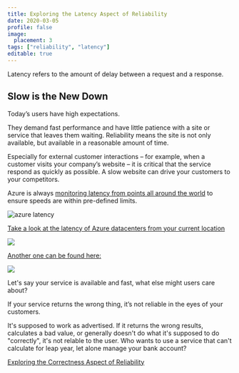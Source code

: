 ```yaml
---
title: Exploring the Latency Aspect of Reliability
date: 2020-03-05
profile: false
image:
  placement: 3
tags: ["reliability", "latency"]
editable: true
---
```


Latency refers to the amount of delay between a request and a response.

## Slow is the New Down

Today’s users have high expectations.

They demand fast performance and have little patience with a site or service that leaves them waiting. Reliability means the site is not only available, but available in a reasonable amount of time.

Especially for external customer interactions – for example, when a customer visits your company’s website – it is critical that the service respond as quickly as possible. A slow website can drive your customers to your competitors.

Azure is always [monitoring latency from points all around the world](https://www.jhand.dev/36) to ensure speeds are within pre-defined limits.

![azure latency](https://docs.microsoft.com/en-us/azure/networking/media/azure-network-latency/azure-network-latency.png)

[Take a look at the latency of Azure datacenters from your current location](http://azurespeedtest.azurewebsites.net/)

[![](latency-speed.gif)](http://azurespeedtest.azurewebsites.net/)

[Another one can be found here:](https://azurespeed.com/)

[![](latency-test.gif)](https://azurespeed.com/)

Let's say your service is available and fast, what else might users care about?

If your service returns the wrong thing, it’s not reliable in the eyes of your customers. 

It's supposed to work as advertised. If it returns the wrong results, calculates a bad value, or generally doesn't do what it's supposed to do "correctly", it's not relable to the user. Who wants to use a service that can't calculate for leap year, let alone manage your bank account?

[Exploring the Correctness Aspect of Reliability](/post/exploring-the-correctness-aspect-of-reliability/)